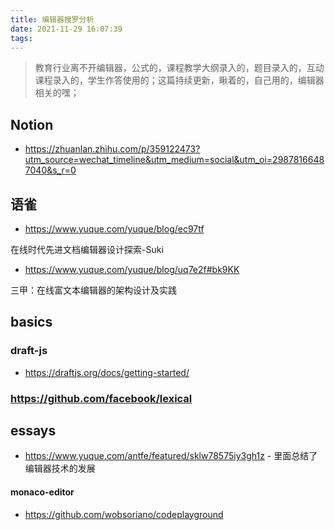 ```yaml
---
title: 编辑器搜罗分析
date: 2021-11-29 16:07:39
tags:
---
```

> 教育行业离不开编辑器，公式的，课程教学大纲录入的，题目录入的，互动课程录入的，学生作答使用的；这篇持续更新，瞅着的，自己用的，编辑器相关的嘿；

## Notion
- https://zhuanlan.zhihu.com/p/359122473?utm_source=wechat_timeline&utm_medium=social&utm_oi=29878166487040&s_r=0


## 语雀

- https://www.yuque.com/yuque/blog/ec97tf

在线时代先进文档编辑器设计探索-Suki

- https://www.yuque.com/yuque/blog/uq7e2f#bk9KK

三甲：在线富文本编辑器的架构设计及实践

## basics
### draft-js
- https://draftjs.org/docs/getting-started/

### https://github.com/facebook/lexical


## essays
- https://www.yuque.com/antfe/featured/sklw78575iy3gh1z - 里面总结了编辑器技术的发展

#### monaco-editor
- https://github.com/wobsoriano/codeplayground